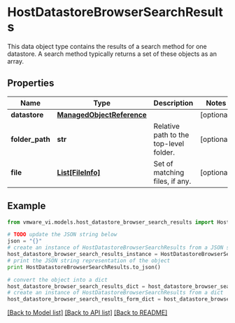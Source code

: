# HostDatastoreBrowserSearchResults

This data object type contains the results of a search method for one datastore.  A search method typically returns a set of these objects as an array. 

## Properties
Name | Type | Description | Notes
------------ | ------------- | ------------- | -------------
**datastore** | [**ManagedObjectReference**](ManagedObjectReference.md) |  | [optional] 
**folder_path** | **str** | Relative path to the top-level folder.  | [optional] 
**file** | [**List[FileInfo]**](FileInfo.md) | Set of matching files, if any.  | [optional] 

## Example

```python
from vmware_vi.models.host_datastore_browser_search_results import HostDatastoreBrowserSearchResults

# TODO update the JSON string below
json = "{}"
# create an instance of HostDatastoreBrowserSearchResults from a JSON string
host_datastore_browser_search_results_instance = HostDatastoreBrowserSearchResults.from_json(json)
# print the JSON string representation of the object
print HostDatastoreBrowserSearchResults.to_json()

# convert the object into a dict
host_datastore_browser_search_results_dict = host_datastore_browser_search_results_instance.to_dict()
# create an instance of HostDatastoreBrowserSearchResults from a dict
host_datastore_browser_search_results_form_dict = host_datastore_browser_search_results.from_dict(host_datastore_browser_search_results_dict)
```
[[Back to Model list]](../README.md#documentation-for-models) [[Back to API list]](../README.md#documentation-for-api-endpoints) [[Back to README]](../README.md)


